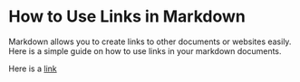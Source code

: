 # How to Use Links in Markdown

Markdown allows you to create links to other documents or websites easily. Here is a simple guide on how to use links in your markdown documents.

Here is a [link](/example)


